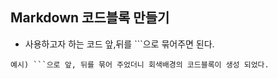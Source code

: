 ## Markdown 코드블록 만들기
* 사용하고자 하는 코드 앞,뒤를 ```으로 묶어주면 된다.
```
예시) ```으로 앞, 뒤를 묶어 주었더니 회색배경의 코드블록이 생성 되었다.
```
